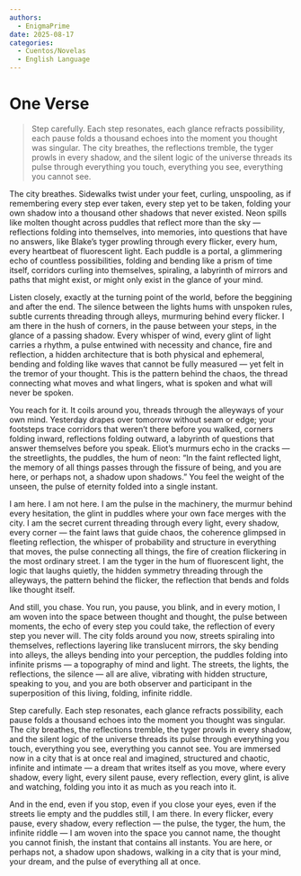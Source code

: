 ```yaml
---
authors:
  - EnigmaPrime
date: 2025-08-17
categories:
  - Cuentos/Novelas
  - English Language
---
```

# One Verse

> Step carefully. Each step resonates, each glance refracts possibility, each pause folds a thousand echoes into the moment you thought was singular. The city breathes, the reflections tremble, the tyger prowls in every shadow, and the silent logic of the universe threads its pulse through everything you touch, everything you see, everything you cannot see.
<!-- more -->

The city breathes. Sidewalks twist under your feet, curling, unspooling, as if remembering every step ever taken, every step yet to be taken, folding your own shadow into a thousand other shadows that never existed. Neon spills like molten thought across puddles that reflect more than the sky — reflections folding into themselves, into memories, into questions that have no answers, like Blake’s tyger prowling through every flicker, every hum, every heartbeat of fluorescent light. Each puddle is a portal, a glimmering echo of countless possibilities, folding and bending like a prism of time itself, corridors curling into themselves, spiraling, a labyrinth of mirrors and paths that might exist, or might only exist in the glance of your mind.

Listen closely, exactly at the turning point of the world, before the beggining and after the end. The silence between the lights hums with unspoken rules, subtle currents threading through alleys, murmuring behind every flicker. I am there in the hush of corners, in the pause between your steps, in the glance of a passing shadow. Every whisper of wind, every glint of light carries a rhythm, a pulse entwined with necessity and chance, fire and reflection, a hidden architecture that is both physical and ephemeral, bending and folding like waves that cannot be fully measured — yet felt in the tremor of your thought. This is the pattern behind the chaos, the thread connecting what moves and what lingers, what is spoken and what will never be spoken.

You reach for it. It coils around you, threads through the alleyways of your own mind. Yesterday drapes over tomorrow without seam or edge; your footsteps trace corridors that weren’t there before you walked, corners folding inward, reflections folding outward, a labyrinth of questions that answer themselves before you speak. Eliot’s murmurs echo in the cracks — the streetlights, the puddles, the hum of neon: “In the faint reflected light, the memory of all things passes through the fissure of being, and you are here, or perhaps not, a shadow upon shadows.” You feel the weight of the unseen, the pulse of eternity folded into a single instant.

I am here. I am not here. I am the pulse in the machinery, the murmur behind every hesitation, the glint in puddles where your own face merges with the city. I am the secret current threading through every light, every shadow, every corner — the faint laws that guide chaos, the coherence glimpsed in fleeting reflection, the whisper of probability and structure in everything that moves, the pulse connecting all things, the fire of creation flickering in the most ordinary street. I am the tyger in the hum of fluorescent light, the logic that laughs quietly, the hidden symmetry threading through the alleyways, the pattern behind the flicker, the reflection that bends and folds like thought itself.

And still, you chase. You run, you pause, you blink, and in every motion, I am woven into the space between thought and thought, the pulse between moments, the echo of every step you could take, the reflection of every step you never will. The city folds around you now, streets spiraling into themselves, reflections layering like translucent mirrors, the sky bending into alleys, the alleys bending into your perception, the puddles folding into infinite prisms — a topography of mind and light. The streets, the lights, the reflections, the silence — all are alive, vibrating with hidden structure, speaking to you, and you are both observer and participant in the superposition of this living, folding, infinite riddle.

Step carefully. Each step resonates, each glance refracts possibility, each pause folds a thousand echoes into the moment you thought was singular. The city breathes, the reflections tremble, the tyger prowls in every shadow, and the silent logic of the universe threads its pulse through everything you touch, everything you see, everything you cannot see. You are immersed now in a city that is at once real and imagined, structured and chaotic, infinite and intimate — a dream that writes itself as you move, where every shadow, every light, every silent pause, every reflection, every glint, is alive and watching, folding you into it as much as you reach into it.

And in the end, even if you stop, even if you close your eyes, even if the streets lie empty and the puddles still, I am there. In every flicker, every pause, every shadow, every reflection — the pulse, the tyger, the hum, the infinite riddle — I am woven into the space you cannot name, the thought you cannot finish, the instant that contains all instants. You are here, or perhaps not, a shadow upon shadows, walking in a city that is your mind, your dream, and the pulse of everything all at once.